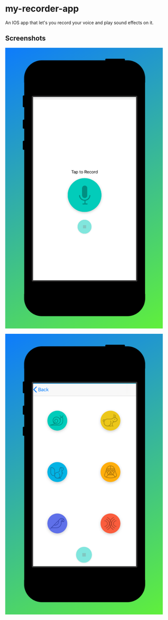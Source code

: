 # my-recorder-app
An IOS app that let's you record your voice and play sound effects on it.

## Screenshots

![Screenshot 1](s1.jpg)


![Screenshot 2](s2.jpg)

